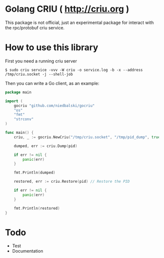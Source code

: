 Golang CRIU ( http://criu.org )
=================================

This package is not official, just an experimental package
for interact with the rpc/protobuf criu service.

# How to use this library

First you need a running criu server

```shell
$ sudo criu service -vvv -W criu -o service.log -b -x --address /tmp/criu.socket -j --shell-job
```

Then you can write a Go client, as an example:

```go
package main

import (
	gocriu "github.com/niedbalski/gocriu"
	"os"
    "fmt"
	"strconv"
)

func main() {
	criu, _ := gocriu.NewCriu("/tmp/criu.socket", "/tmp/pid_dump", true)

    dumped, err := criu.Dump(pid)

	if err != nil {
		panic(err)
	}

	fmt.Println(dumped)

	restored, err := criu.Restore(pid) // Restore the PID

    if err != nil {
		panic(err)
	}

	fmt.Println(restored)
}

```

# Todo

* Test
* Documentation
